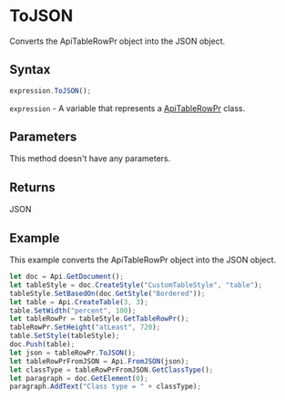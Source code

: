 # ToJSON

Converts the ApiTableRowPr object into the JSON object.

## Syntax

```javascript
expression.ToJSON();
```

`expression` - A variable that represents a [ApiTableRowPr](../ApiTableRowPr.md) class.

## Parameters

This method doesn't have any parameters.

## Returns

JSON

## Example

This example converts the ApiTableRowPr object into the JSON object.

```javascript
let doc = Api.GetDocument();
let tableStyle = doc.CreateStyle("CustomTableStyle", "table");
tableStyle.SetBasedOn(doc.GetStyle("Bordered"));
let table = Api.CreateTable(3, 3);
table.SetWidth("percent", 100);
let tableRowPr = tableStyle.GetTableRowPr();
tableRowPr.SetHeight("atLeast", 720);
table.SetStyle(tableStyle);
doc.Push(table);
let json = tableRowPr.ToJSON();
let tableRowPrFromJSON = Api.FromJSON(json);
let classType = tableRowPrFromJSON.GetClassType();
let paragraph = doc.GetElement(0);
paragraph.AddText("Class type = " + classType);
```
